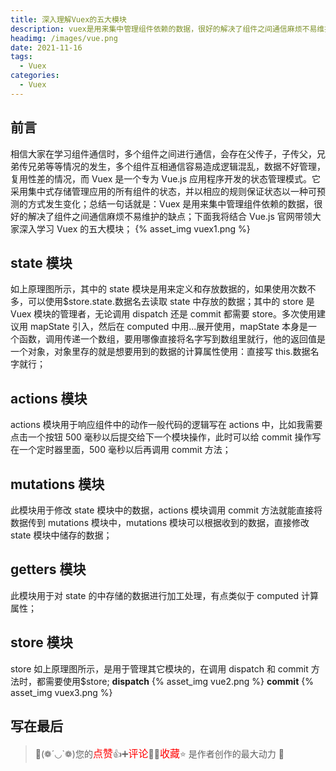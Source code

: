 ```yaml
---
title: 深入理解Vuex的五大模块
description: vuex是用来集中管理组件依赖的数据，很好的解决了组件之间通信麻烦不易维护的缺点；下面我将结合Vue.js官网带领大家深入学习Vuex的五大模块；
headimg: /images/vue.png
date: 2021-11-16
tags:
  - Vuex
categories:
  - Vuex
---
```


## 前言

相信大家在学习组件通信时，多个组件之间进行通信，会存在父传子，子传父，兄弟传兄弟等等情况的发生，多个组件互相通信容易造成逻辑混乱，数据不好管理，复用性差的情况，而 Vuex 是一个专为 Vue.js 应用程序开发的状态管理模式。它采用集中式存储管理应用的所有组件的状态，并以相应的规则保证状态以一种可预测的方式发生变化；总结一句话就是：Vuex 是用来集中管理组件依赖的数据，很好的解决了组件之间通信麻烦不易维护的缺点；下面我将结合 Vue.js 官网带领大家深入学习 Vuex 的五大模块；
{% asset_img vuex1.png %}

## state 模块

如上原理图所示，其中的 state 模块是用来定义和存放数据的，如果使用次数不多，可以使用$store.state.数据名去读取 state 中存放的数据；其中的 store 是 Vuex 模块的管理者，无论调用 dispatch 还是 commit 都需要 store。多次使用建议用 mapState 引入，然后在 computed 中用...展开使用，mapState 本身是一个函数，调用传递一个数组，要用哪像直接将名字写到数组里就行，他的返回值是一个对象，对象里存的就是想要用到的数据的计算属性使用：直接写 this.数据名字就行；

## actions 模块

actions 模块用于响应组件中的动作一般代码的逻辑写在 actions 中，比如我需要点击一个按钮 500 毫秒以后提交给下一个模块操作，此时可以给 commit 操作写在一个定时器里面，500 毫秒以后再调用 commit 方法；

## mutations 模块

此模块用于修改 state 模块中的数据，actions 模块调用 commit 方法就能直接将数据传到 mutations 模块中，mutations 模块可以根据收到的数据，直接修改 state 模块中储存的数据；

## getters 模块

此模块用于对 state 的中存储的数据进行加工处理，有点类似于 computed 计算属性；

## store 模块

store 如上原理图所示，是用于管理其它模块的，在调用 dispatch 和 commit 方法时，都需要使用$store;
**dispatch**
{% asset_img vue2.png %}
**commit**
{% asset_img vuex3.png %}

## 写在最后

> 🥂(❁´◡`❁)您的<font  color=red size=3>点赞</font>👍➕<font  color=red size=3>评论</font>📝➕<font  color=red size=3>收藏</font>⭐ 是作者创作的最大动力 🤞
